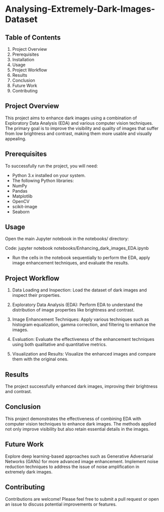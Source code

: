 # Analysing-Extremely-Dark-Images-Dataset

## Table of Contents
1. Project Overview
2. Prerequisites
3. Installation
4. Usage
5. Project Workflow
6. Results
7. Conclusion
8. Future Work
9. Contributing

## Project Overview
This project aims to enhance dark images using a combination of Exploratory Data Analysis (EDA) and various computer vision techniques. The primary goal is to improve the visibility and quality of images that suffer from low brightness and contrast, making them more usable and visually appealing.

## Prerequisites
To successfully run the project, you will need:

- Python 3.x installed on your system.
- The following Python libraries:
- NumPy
- Pandas
- Matplotlib
- OpenCV
- scikit-image
- Seaborn

## Usage
Open the main Jupyter notebook in the notebooks/ directory:

Code:
jupyter notebook notebooks/Enhancing_dark_images_EDA.ipynb
- Run the cells in the notebook sequentially to perform the EDA, apply image enhancement techniques, and evaluate the results.

## Project Workflow
1. Data Loading and Inspection:
Load the dataset of dark images and inspect their properties.

2. Exploratory Data Analysis (EDA):
Perform EDA to understand the distribution of image properties like brightness and contrast.

3. Image Enhancement Techniques:
Apply various techniques such as histogram equalization, gamma correction, and filtering to enhance the images.

4. Evaluation:
Evaluate the effectiveness of the enhancement techniques using both qualitative and quantitative metrics.

5. Visualization and Results:
Visualize the enhanced images and compare them with the original ones.

## Results
The project successfully enhanced dark images, improving their brightness and contrast.

## Conclusion
This project demonstrates the effectiveness of combining EDA with computer vision techniques to enhance dark images. The methods applied not only improve visibility but also retain essential details in the images.

## Future Work
Explore deep learning-based approaches such as Generative Adversarial Networks (GANs) for more advanced image enhancement.
Implement noise reduction techniques to address the issue of noise amplification in extremely dark images.

## Contributing
Contributions are welcome! Please feel free to submit a pull request or open an issue to discuss potential improvements or features.
